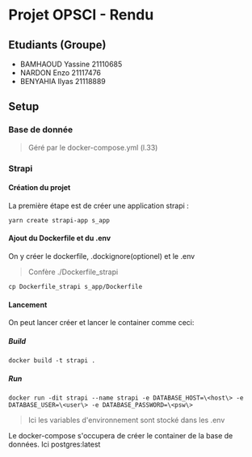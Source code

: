 # Projet OPSCI - Rendu
## Etudiants (Groupe)
 - BAMHAOUD  Yassine  21110685
 - NARDON    Enzo     21117476
 - BENYAHIA  Ilyas    21118889

## Setup

### Base de donnée
> Géré par le docker-compose.yml (l.33)

### Strapi
#### Création du projet
La première étape est de créer une application strapi :
``` console
yarn create strapi-app s_app
```

#### Ajout du Dockerfile et du .env
On y créer le dockerfile, .dockignore(optionel) et le .env
> Confère ./Dockerfile_strapi
``` console
cp Dockerfile_strapi s_app/Dockerfile
```

#### Lancement
On peut lancer créer et lancer le container comme ceci:
##### Build
``` console
docker build -t strapi .
```
##### Run
``` console
docker run -dit strapi --name strapi -e DATABASE_HOST=\<host\> -e DATABASE_USER=\<user\> -e DATABASE_PASSWORD=\<psw\>
```
> Ici les variables d'environnement sont stocké dans les .env

Le docker-compose s'occupera de créer le container de la base de données.
Ici postgres:latest